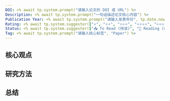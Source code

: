 ```yaml
---
DOI: <% await tp.system.prompt("请输入论文的 DOI 或 URL") %>
Description: <% await tp.system.prompt("一句话描述论文核心内容") %>
Publication Year: <% await tp.system.prompt("请输入发表年份", tp.date.now("YYYY")) %>
Rating: <% await tp.system.suggester(["⭐", "⭐⭐", "⭐⭐⭐", "⭐⭐⭐⭐", "⭐⭐⭐⭐⭐"], ["⭐", "⭐⭐", "⭐⭐⭐", "⭐⭐⭐⭐", "⭐⭐⭐⭐⭐"]) %>
Status: <% await tp.system.suggester(["📥 To Read (待读)", "👀 Reading (在读)", "✅ Done (读完)"], ["To Read", "Reading", "Done"]) %>
Tag: <% await tp.system.prompt("请输入核心标签", "Paper") %>
---
```


## 核心观点

## 研究方法

## 总结